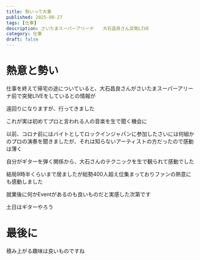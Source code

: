 ```yaml
---
title: 勢いって大事
published: 2025-08-27
tags: [仕事]
description: さいたまスーパーアリーナ　　大石昌良さん突発LIVE
category: 仕事
draft: false
---
```

# 熱意と勢い

仕事を終えて帰宅の途についていると、大石昌良さんがさいたまスーパーアリーナ前で突発LIVEをしているとの情報が

遠回りになりますが、行ってきました

これが実は初めてプロと言われる人の音楽を生で聞く機会に

以前、コロナ前にはバイトとしてロックインジャパンに参加したさいには何組かのプロの演奏を聞きましたが、それは知らないアーティストの方だったので感動は薄く

自分がギターを弾く関係から、大石さんのテクニックを生で観られて感動でした

結局9時半くらいまで居ましたが総勢400人超え位集まっておりファンの熱意にも感動しました

就業後に何かEventがあるのも良いものだと実感した次第です

土日はギターやろう

# 最後に

積み上がる趣味は良いものですね
